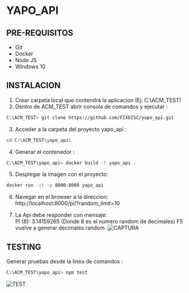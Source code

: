 # YAPO_API

## PRE-REQUISITOS
- Git
- Docker
- Node JS
- WIndows 10
## INSTALACION
1. Crear carpeta local que contendrá la aplicacion (Ej: C:\ACM_TEST)
2. Dentro de ACM_TEST abrir consola de comandos y ejecutar : 
```sh
C:\ACM_TEST> git clone https://github.com/FIXDISC/yapo_api.git
```
3. Acceder a la carpeta del proyecto yapo_api :
```sh
cd C:\ACM_TEST\yapo_api\
```
4. Generar el contenedor :
```sh
C:\ACM_TEST\yapo_api> docker build -t yapo_api .
```
5. Desplegar la imagen con el proyecto:
```sh
docker run -it -p 8000:8000 yapo_api
```
6. Navegar en el browser a la direccion:  
   http://localhost:8000/pi/?random_limit=10
   
7. La Api debe responder con mensaje:   
   PI (8): 3.14159265  (Donde 8 es el numero random de decimales) 
   F5 vuelve a generar decimales random.
   ![CAPTURA](https://github.com/FIXDISC/yapo_api/tree/main/img/Captura.PNG)

## TESTING
Generar pruebas desde la linea de comandos :
```sh
C:\ACM_TEST\yapo_api> npm test
```
![TEST](https://github.com/FIXDISC/yapo_api/tree/main/img/test.PNG)
